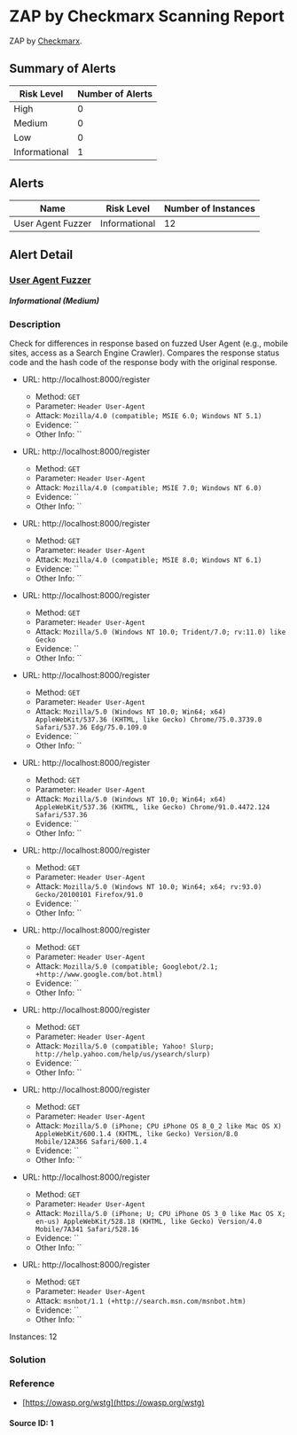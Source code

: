 # ZAP by Checkmarx Scanning Report

ZAP by [Checkmarx](https://checkmarx.com/).

## Summary of Alerts

| Risk Level   | Number of Alerts |
|--------------|------------------|
| High         | 0                |
| Medium       | 0                |
| Low          | 0                |
| Informational| 1                |

## Alerts

| Name               | Risk Level   | Number of Instances |
|--------------------|--------------|---------------------|
| User Agent Fuzzer  | Informational| 12                  |

## Alert Detail

### [User Agent Fuzzer](https://www.zaproxy.org/docs/alerts/10104/)

##### Informational (Medium)

### Description

Check for differences in response based on fuzzed User Agent (e.g., mobile sites, access as a Search Engine Crawler). Compares the response status code and the hash code of the response body with the original response.

* URL: http://localhost:8000/register
  * Method: `GET`
  * Parameter: `Header User-Agent`
  * Attack: `Mozilla/4.0 (compatible; MSIE 6.0; Windows NT 5.1)`
  * Evidence: ``
  * Other Info: ``
  
* URL: http://localhost:8000/register
  * Method: `GET`
  * Parameter: `Header User-Agent`
  * Attack: `Mozilla/4.0 (compatible; MSIE 7.0; Windows NT 6.0)`
  * Evidence: ``
  * Other Info: ``
  
* URL: http://localhost:8000/register
  * Method: `GET`
  * Parameter: `Header User-Agent`
  * Attack: `Mozilla/4.0 (compatible; MSIE 8.0; Windows NT 6.1)`
  * Evidence: ``
  * Other Info: ``
  
* URL: http://localhost:8000/register
  * Method: `GET`
  * Parameter: `Header User-Agent`
  * Attack: `Mozilla/5.0 (Windows NT 10.0; Trident/7.0; rv:11.0) like Gecko`
  * Evidence: ``
  * Other Info: ``
  
* URL: http://localhost:8000/register
  * Method: `GET`
  * Parameter: `Header User-Agent`
  * Attack: `Mozilla/5.0 (Windows NT 10.0; Win64; x64) AppleWebKit/537.36 (KHTML, like Gecko) Chrome/75.0.3739.0 Safari/537.36 Edg/75.0.109.0`
  * Evidence: ``
  * Other Info: ``
  
* URL: http://localhost:8000/register
  * Method: `GET`
  * Parameter: `Header User-Agent`
  * Attack: `Mozilla/5.0 (Windows NT 10.0; Win64; x64) AppleWebKit/537.36 (KHTML, like Gecko) Chrome/91.0.4472.124 Safari/537.36`
  * Evidence: ``
  * Other Info: ``
  
* URL: http://localhost:8000/register
  * Method: `GET`
  * Parameter: `Header User-Agent`
  * Attack: `Mozilla/5.0 (Windows NT 10.0; Win64; x64; rv:93.0) Gecko/20100101 Firefox/91.0`
  * Evidence: ``
  * Other Info: ``
  
* URL: http://localhost:8000/register
  * Method: `GET`
  * Parameter: `Header User-Agent`
  * Attack: `Mozilla/5.0 (compatible; Googlebot/2.1; +http://www.google.com/bot.html)`
  * Evidence: ``
  * Other Info: ``
  
* URL: http://localhost:8000/register
  * Method: `GET`
  * Parameter: `Header User-Agent`
  * Attack: `Mozilla/5.0 (compatible; Yahoo! Slurp; http://help.yahoo.com/help/us/ysearch/slurp)`
  * Evidence: ``
  * Other Info: ``
  
* URL: http://localhost:8000/register
  * Method: `GET`
  * Parameter: `Header User-Agent`
  * Attack: `Mozilla/5.0 (iPhone; CPU iPhone OS 8_0_2 like Mac OS X) AppleWebKit/600.1.4 (KHTML, like Gecko) Version/8.0 Mobile/12A366 Safari/600.1.4`
  * Evidence: ``
  * Other Info: ``
  
* URL: http://localhost:8000/register
  * Method: `GET`
  * Parameter: `Header User-Agent`
  * Attack: `Mozilla/5.0 (iPhone; U; CPU iPhone OS 3_0 like Mac OS X; en-us) AppleWebKit/528.18 (KHTML, like Gecko) Version/4.0 Mobile/7A341 Safari/528.16`
  * Evidence: ``
  * Other Info: ``
  
* URL: http://localhost:8000/register
  * Method: `GET`
  * Parameter: `Header User-Agent`
  * Attack: `msnbot/1.1 (+http://search.msn.com/msnbot.htm)`
  * Evidence: ``
  * Other Info: ``

Instances: 12

### Solution

### Reference

* [https://owasp.org/wstg](https://owasp.org/wstg)

#### Source ID: 1



